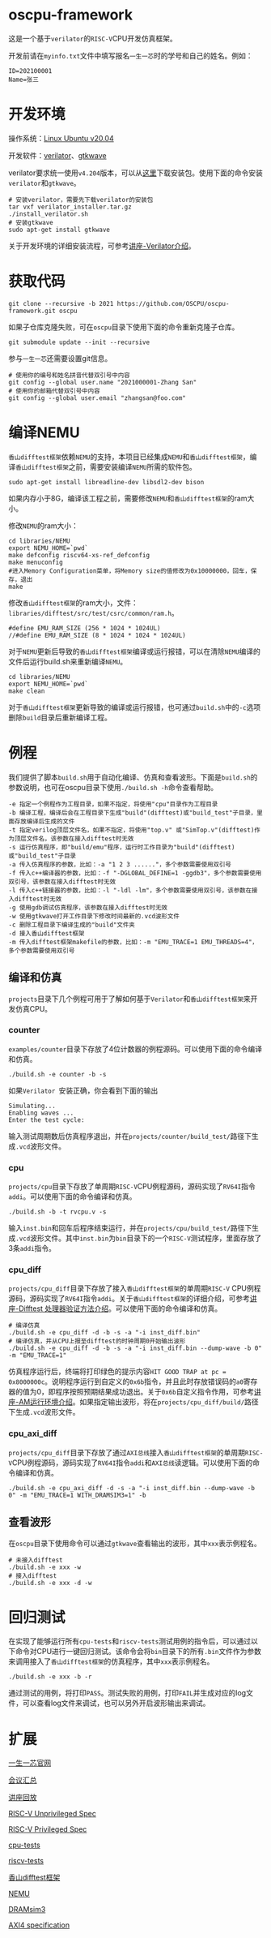 # oscpu-framework

这是一个基于`verilator`的`RISC-V`CPU开发仿真框架。  

开发前请在`myinfo.txt`文件中填写报名`一生一芯`时的学号和自己的姓名。例如：

```
ID=202100001
Name=张三
```

# 开发环境

操作系统：[Linux Ubuntu v20.04](https://ubuntu.com/download/desktop)  

开发软件：[verilator](https://verilator.org/guide/latest/)、[gtkwave](http://gtkwave.sourceforge.net/)

verilator要求统一使用`v4.204`版本，可以从[这里](https://oscpu.github.io/ysyx/events/2021-07-09_Verilator/verilator_installer.tar.gz)下载安装包。使用下面的命令安装`verilator`和`gtkwave`。

```
# 安装verilator，需要先下载verilator的安装包
tar vxf verilator_installer.tar.gz
./install_verilator.sh
# 安装gtkwave
sudo apt-get install gtkwave
```

关于开发环境的详细安装流程，可参考[讲座-Verilator介绍](https://oscpu.github.io/ysyx/events/events.html?EID=2021-07-09_Verilator)。

# 获取代码

```
git clone --recursive -b 2021 https://github.com/OSCPU/oscpu-framework.git oscpu
```

如果子仓库克隆失败，可在`oscpu`目录下使用下面的命令重新克隆子仓库。

```
git submodule update --init --recursive
```

参与`一生一芯`还需要设置git信息。

```
# 使用你的编号和姓名拼音代替双引号中内容
git config --global user.name "2021000001-Zhang San"
# 使用你的邮箱代替双引号中内容
git config --global user.email "zhangsan@foo.com"
```

# 编译NEMU

`香山difftest框架`依赖`NEMU`的支持，本项目已经集成`NEMU`和`香山difftest框架`，编译`香山difftest框架`之前，需要安装编译`NEMU`所需的软件包。

```
sudo apt-get install libreadline-dev libsdl2-dev bison
```

如果内存小于8G，编译该工程之前，需要修改`NEMU`和`香山difftest框架`的ram大小。

修改`NEMU`的ram大小：

```
cd libraries/NEMU
export NEMU_HOME=`pwd`
make defconfig riscv64-xs-ref_defconfig
make menuconfig
#进入Memory Configuration菜单，将Memory size的值修改为0x10000000，回车，保存，退出
make
```

修改`香山difftest框架`的ram大小，文件：`libraries/difftest/src/test/csrc/common/ram.h`。

```
#define EMU_RAM_SIZE (256 * 1024 * 1024UL)
//#define EMU_RAM_SIZE (8 * 1024 * 1024 * 1024UL)
```

对于`NEMU`更新后导致的`香山difftest框架`编译或运行报错，可以在清除`NEMU`编译的文件后运行build.sh来重新编译`NEMU`。

```
cd libraries/NEMU
export NEMU_HOME=`pwd`
make clean
```

对于`香山difftest框架`更新导致的编译或运行报错，也可通过`build.sh`中的`-c`选项删除`build`目录后重新编译工程。

# 例程

我们提供了脚本`build.sh`用于自动化编译、仿真和查看波形。下面是`build.sh`的参数说明，也可在oscpu目录下使用`./build.sh -h`命令查看帮助。

```
-e 指定一个例程作为工程目录，如果不指定，将使用"cpu"目录作为工程目录
-b 编译工程，编译后会在工程目录下生成"build"(difftest)或"build_test"子目录，里面存放编译后生成的文件
-t 指定verilog顶层文件名，如果不指定，将使用"top.v" 或"SimTop.v"(difftest)作为顶层文件名，该参数在接入difftest时无效
-s 运行仿真程序，即"build/emu"程序，运行时工作目录为"build"(difftest)或"build_test"子目录
-a 传入仿真程序的参数，比如：-a "1 2 3 ......"，多个参数需要使用双引号
-f 传入c++编译器的参数，比如：-f "-DGLOBAL_DEFINE=1 -ggdb3"，多个参数需要使用双引号，该参数在接入difftest时无效
-l 传入c++链接器的参数，比如：-l "-ldl -lm"，多个参数需要使用双引号，该参数在接入difftest时无效
-g 使用gdb调试仿真程序，该参数在接入difftest时无效
-w 使用gtkwave打开工作目录下修改时间最新的.vcd波形文件
-c 删除工程目录下编译生成的"build"文件夹
-d 接入香山difftest框架
-m 传入difftest框架makefile的参数，比如：-m "EMU_TRACE=1 EMU_THREADS=4"，多个参数需要使用双引号
```

## 编译和仿真

`projects`目录下几个例程可用于了解如何基于`Verilator`和`香山difftest框架`来开发仿真CPU。 

### counter

`examples/counter`目录下存放了4位计数器的例程源码。可以使用下面的命令编译和仿真。

```
./build.sh -e counter -b -s
```

如果`Verilator `安装正确，你会看到下面的输出

```
Simulating...
Enabling waves ...
Enter the test cycle:
```

输入测试周期数后仿真程序退出，并在`projects/counter/build_test/`路径下生成`.vcd`波形文件。

### cpu

`projects/cpu`目录下存放了单周期`RISC-V`CPU例程源码，源码实现了`RV64I`指令`addi`。可以使用下面的命令编译和仿真。

```
./build.sh -b -t rvcpu.v -s
```

输入`inst.bin`和回车后程序结束运行，并在`projects/cpu/build_test/`路径下生成`.vcd`波形文件。其中`inst.bin`为`bin`目录下的一个`RISC-V`测试程序，里面存放了3条`addi`指令。

### cpu_diff

`projects/cpu_diff`目录下存放了接入`香山difftest框架`的单周期`RISC-V` CPU例程源码，源码实现了`RV64I`指令`addi`。关于`香山difftest框架`的详细介绍，可参考[讲座-Difftest 处理器验证方法介绍](https://oscpu.github.io/ysyx/events/events.html?EID=2021-07-17_Difftest)。可以使用下面的命令编译和仿真。

```
# 编译仿真
./build.sh -e cpu_diff -d -b -s -a "-i inst_diff.bin"
# 编译仿真，并从CPU上报至difftest的时钟周期0开始输出波形
./build.sh -e cpu_diff -d -b -s -a "-i inst_diff.bin --dump-wave -b 0" -m "EMU_TRACE=1" 
```

仿真程序运行后，终端将打印绿色的提示内容`HIT GOOD TRAP at pc = 0x8000000c`。说明程序运行到自定义的`0x6b`指令，并且此时存放错误码的`a0`寄存器的值为0，即程序按照预期结果成功退出。关于`0x6b`自定义指令作用，可参考[讲座-AM运行环境介绍](https://oscpu.github.io/ysyx/events/events.html?EID=2021-07-13_AM_Difftest)。如果指定输出波形，将在`projects/cpu_diff/build/`路径下生成`.vcd`波形文件。

### cpu_axi_diff

`projects/cpu_diff`目录下存放了通过`AXI总线`接入`香山difftest框架`的单周期`RISC-V`CPU例程源码，源码实现了`RV64I`指令`addi`和`AXI总线`读逻辑。可以使用下面的命令编译和仿真。

```
./build.sh -e cpu_axi_diff -d -s -a "-i inst_diff.bin --dump-wave -b 0" -m "EMU_TRACE=1 WITH_DRAMSIM3=1" -b
```

## 查看波形

在`oscpu`目录下使用命令可以通过`gtkwave`查看输出的波形，其中`xxx`表示例程名。

```
# 未接入difftest
./build.sh -e xxx -w
# 接入difftest
./build.sh -e xxx -d -w
```

# 回归测试

在实现了能够运行所有`cpu-tests`和`riscv-tests`测试用例的指令后，可以通过以下命令对CPU进行一键回归测试。该命令会将`bin`目录下的所有`.bin`文件作为参数来调用接入了`香山difftest框架`的仿真程序，其中`xxx`表示例程名。

```
./build.sh -e xxx -b -r
```

通过测试的用例，将打印`PASS`。测试失败的用例，打印`FAIL`并生成对应的log文件，可以查看log文件来调试，也可以另外开启波形输出来调试。

# 扩展

[一生一芯官网](https://oscpu.github.io/ysyx/)

[会议汇总](https://oscpu.github.io/ysyx/events/)

[讲座回放](https://www.bilibili.com/video/BV1PU4y1V7X3)

[RISC-V Unprivileged Spec](https://github.com/riscv/riscv-isa-manual/releases/download/Ratified-IMAFDQC/riscv-spec-20191213.pdf)

[RISC-V Privileged Spec](https://github.com/riscv/riscv-isa-manual/releases/download/Ratified-IMFDQC-and-Priv-v1.11/riscv-privileged-20190608.pdf)

[cpu-tests](https://github.com/NJU-ProjectN/am-kernels)

[riscv-tests](https://github.com/NJU-ProjectN/riscv-tests)

[香山difftest框架](https://github.com/OpenXiangShan/difftest)

[NEMU](https://github.com/OpenXiangShan/NEMU)

[DRAMsim3](https://github.com/OpenXiangShan/DRAMsim3)

[AXI4 specification](http://www.gstitt.ece.ufl.edu/courses/fall15/eel4720_5721/labs/refs/AXI4_specification.pdf)

